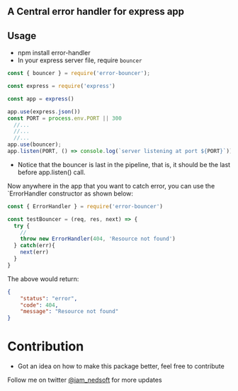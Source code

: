 ## A Central error handler for express app

## Usage

- npm install error-handler
- In your express server file, require `bouncer`

```javascript
const { bouncer } = require('error-bouncer');

const express = require('express')

const app = express()

app.use(express.json())
const PORT = process.env.PORT || 300
  //...
  //...
  //...
app.use(bouncer);
app.listen(PORT, () => console.log(`server listening at port ${PORT}`))

```

- Notice that the bouncer is last in the pipeline, that is, it should be the last before app.listen() call.

Now anywhere in the app that you want to catch error, you can use the `ErrorHandler constructor as shown below:

```javascript
const { ErrorHandler } = require('error-bouncer')

const testBouncer = (req, res, next) => {
  try {
    //
    throw new ErrorHandler(404, 'Resource not found')
  } catch(err){
    next(err)
  }
}
```

The above would return:
```json
{
    "status": "error",
    "code": 404,
    "message": "Resource not found"
}

```

# Contribution
- Got an idea on how to make this package better, feel free to contribute
  
Follow me on twitter [@iam_nedsoft](https://twitter.com) for more updates
